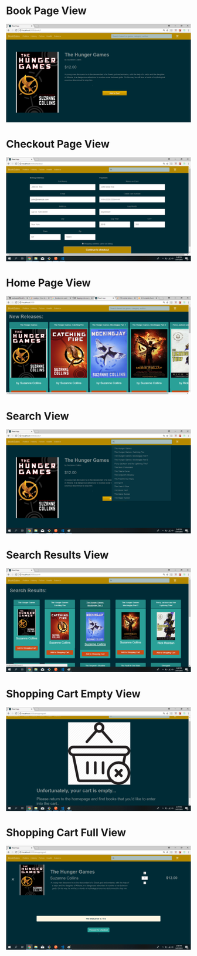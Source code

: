 <h1>Book Page View</h1>
<img src="./bookpageview.png"/>

<h1>Checkout Page View</h1>
<img src="./checkoutpage.png"/>

<h1>Home Page View</h1>
<img src="./homepage.png"/>

<h1>Search View</h1>
<img src="./search.png"/>

<h1>Search Results View</h1>
<img src="./searchResults.png"/>

<h1>Shopping Cart Empty View</h1>
<img src="./shoppingcartempty.png"/>

<h1>Shopping Cart Full View</h1>
<img src="./shoppingcartfull.png"/>
